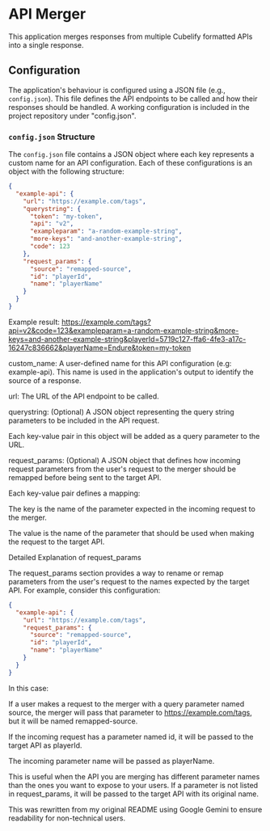 # API Merger

This application merges responses from multiple Cubelify formatted APIs into a single response.

## Configuration

The application's behaviour is configured using a JSON file (e.g., `config.json`). This file defines the API endpoints to be called and how their responses should be handled. A working configuration is included in the project repository under "config.json".

### `config.json` Structure

The `config.json` file contains a JSON object where each key represents a custom name for an API configuration.  Each of these configurations is an object with the following structure:

```json
{
  "example-api": {
    "url": "https://example.com/tags",
    "querystring": {
      "token": "my-token",
      "api": "v2",
      "exampleparam": "a-random-example-string",
      "more-keys": "and-another-example-string",
      "code": 123
    },
    "request_params": {
      "source": "remapped-source",
      "id": "playerId",
      "name": "playerName"
    }
  }
}
```
Example result: https://example.com/tags?api=v2&code=123&exampleparam=a-random-example-string&more-keys=and-another-example-string&playerId=5719c127-ffa6-4fe3-a17c-16247c836662&playerName=Endure&token=my-token

custom_name:  A user-defined name for this API configuration (e.g: example-api). This name is used in the application's output to identify the source of a response.

url:  The URL of the API endpoint to be called.

querystring: (Optional) A JSON object representing the query string parameters to be included in the API request.

Each key-value pair in this object will be added as a query parameter to the URL.

request_params: (Optional) A JSON object that defines how incoming request parameters from the user's request to the merger should be remapped before being sent to the target API.

Each key-value pair defines a mapping:

The key is the name of the parameter expected in the incoming request to the merger.

The value is the name of the parameter that should be used when making the request to the target API.

Detailed Explanation of request_params

The request_params section provides a way to rename or remap parameters from the user's request to the names expected by the target API.  For example, consider this configuration:
```json
{
  "example-api": {
    "url": "https://example.com/tags",
    "request_params": {
      "source": "remapped-source",
      "id": "playerId",
      "name": "playerName"
    }
  }
}
```

In this case:

If a user makes a request to the merger with a query parameter named source, the merger will pass that parameter to https://example.com/tags, but it will be named remapped-source.

If the incoming request has a parameter named id, it will be passed to the target API as playerId.

The incoming parameter name will be passed as playerName.

This is useful when the API you are merging has different parameter names than the ones you want to expose to your users.  If a parameter is not listed in request_params, it will be passed to the target API with its original name.

This was rewritten from my original README using Google Gemini to ensure readability for non-technical users.
